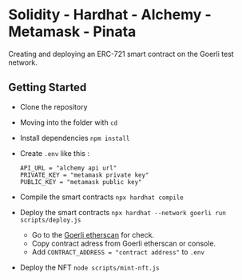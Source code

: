 # Solidity - Hardhat - Alchemy - Metamask - Pinata 

Creating and deploying an ERC-721 smart contract on the Goerli test network.

## Getting Started

- Clone the repository
- Moving into the folder with `cd`
- Install dependencies `npm install`
- Create `.env` like this :

    ```
    API_URL = "alchemy api url"
    PRIVATE_KEY = "metamask private key"
    PUBLIC_KEY = "metamask public key"
    ```
- Compile the smart contracts `npx hardhat compile`
- Deploy the smart contracts `npx hardhat --network goerli run scripts/deploy.js`

    - Go to the [Goerli etherscan](https://goerli.etherscan.io/) for check.
    - Copy contract adress from Goerli etherscan or console.
    - Add `CONTRACT_ADDRESS = "contract address"` to `.env`

- Deploy the NFT `node scripts/mint-nft.js`


<!-- ### Screenshots
